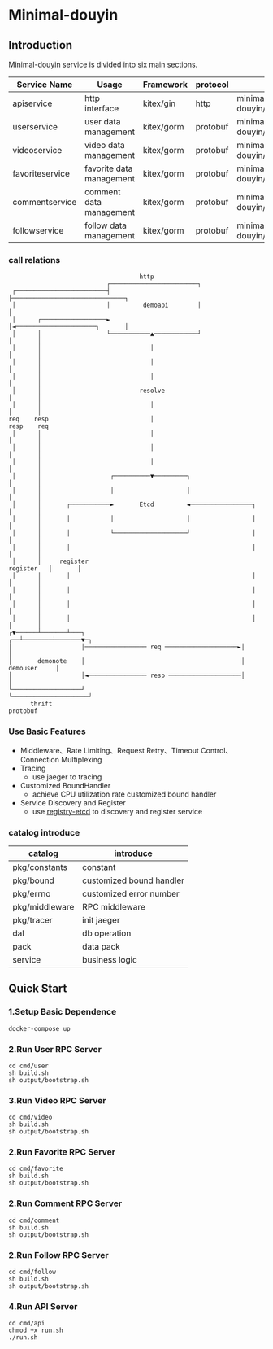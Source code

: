 # Minimal-douyin

## Introduction

Minimal-douyin service is divided into six main sections.

| Service Name    | Usage                    | Framework  | protocol | Path                        | IDL                               |
| --------------- | ------------------------ | ---------- | -------- | --------------------------- | --------------------------------- |
| apiservice      | http interface           | kitex/gin  | http     | minimal-douyin/cmd/api      |                                   |
| userservice     | user data management     | kitex/gorm | protobuf | minimal-douyin/cmd/user     | minimal-douyin/idl/user.proto     |
| videoservice    | video data management    | kitex/gorm | protobuf | minimal-douyin/cmd/video    | minimal-douyin/idl/video.proto    |
| favoriteservice | favorite data management | kitex/gorm | protobuf | minimal-douyin/cmd/favorite | minimal-douyin/idl/favorite.proto |
| commentservice  | comment data management  | kitex/gorm | protobuf | minimal-douyin/cmd/comment  | minimal-douyin/idl/comment.proto  |
| followservice   | follow data management   | kitex/gorm | protobuf | minimal-douyin/cmd/follow   | minimal-douyin/idl/follow.proto   |

### call relations

```
                                    http
                           ┌────────────────────────┐
 ┌─────────────────────────┤                        ├───────────────────────────────┐
 │                         │         demoapi        │                               │
 │      ┌──────────────────►                        │◄──────────────────────┐       │
 │      │                  └───────────▲────────────┘                       │       │
 │      │                              │                                    │       │
 │      │                              │                                    │       │
 │      │                              │                                    │       │
 │      │                           resolve                                 │       │
 │      │                              │                                    │       │
req    resp                            │                                   resp    req
 │      │                              │                                    │       │
 │      │                              │                                    │       │
 │      │                              │                                    │       │
 │      │                   ┌──────────▼─────────┐                          │       │
 │      │                   │                    │                          │       │
 │      │       ┌───────────►       Etcd         ◄─────────────────┐        │       │
 │      │       │           │                    │                 │        │       │
 │      │       │           └────────────────────┘                 │        │       │
 │      │       │                                                  │        │       │
 │      │     register                                           register   │       │
 │      │       │                                                  │        │       │
 │      │       │                                                  │        │       │
 │      │       │                                                  │        │       │
 │      │       │                                                  │        │       │
┌▼──────┴───────┴───┐                                           ┌──┴────────┴───────▼─┐
│                   │───────────────── req ────────────────────►│                     │
│       demonote    │                                           │        demouser     │
│                   │◄──────────────── resp ────────────────────│                     │
└───────────────────┘                                           └─────────────────────┘
      thrift                                                           protobuf
```

### Use Basic Features

- Middleware、Rate Limiting、Request Retry、Timeout Control、Connection Multiplexing
- Tracing
  - use jaeger to tracing
- Customized BoundHandler
  - achieve CPU utilization rate customized bound handler
- Service Discovery and Register
  - use [registry-etcd](https://github.com/kitex-contrib/registry-etcd) to discovery and register service

### catalog introduce

| catalog        | introduce                |
| -------------- | ------------------------ |
| pkg/constants  | constant                 |
| pkg/bound      | customized bound handler |
| pkg/errno      | customized error number  |
| pkg/middleware | RPC middleware           |
| pkg/tracer     | init jaeger              |
| dal            | db operation             |
| pack           | data pack                |
| service        | business logic           |

## Quick Start

### 1.Setup Basic Dependence

```
docker-compose up
```

### 2.Run User RPC Server

```
cd cmd/user
sh build.sh
sh output/bootstrap.sh
```

### 3.Run Video RPC Server

```
cd cmd/video
sh build.sh
sh output/bootstrap.sh
```

### 2.Run Favorite RPC Server

```
cd cmd/favorite
sh build.sh
sh output/bootstrap.sh
```

### 2.Run Comment RPC Server

```
cd cmd/comment
sh build.sh
sh output/bootstrap.sh
```

### 2.Run Follow RPC Server

```
cd cmd/follow
sh build.sh
sh output/bootstrap.sh
```

### 4.Run API Server

```
cd cmd/api
chmod +x run.sh
./run.sh
```

